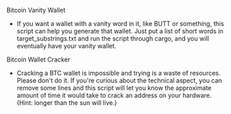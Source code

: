 Bitcoin Vanity Wallet
- If you want a wallet with a vanity word in it, like BUTT or something, this script can help you generate that wallet.  Just put a list of short words in target_substrings.txt and run the script through cargo, and you will eventually have your vanity wallet.

Bitcoin Wallet Cracker

- Cracking a BTC wallet is impossible and trying is a waste of resources.  Please don't do it.  If you're curious about the technical aspect, you can remove some lines and this script will let you know the approximate amount of time it would take to crack an address on your hardware.  (Hint: longer than the sun will live.)

